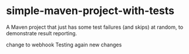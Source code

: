 # simple-maven-project-with-tests
A Maven project that just has some test failures (and skips) at random, to demonstrate result reporting.

change to webhook
Testing again
new changes

